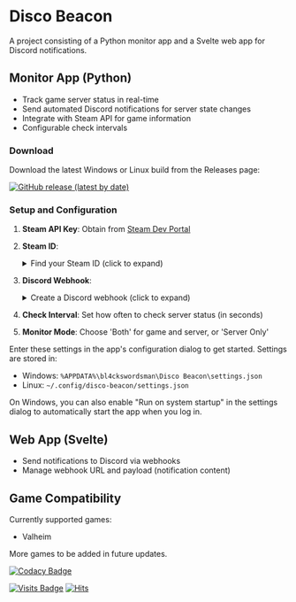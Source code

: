 # Disco Beacon

A project consisting of a Python monitor app and a Svelte web app for Discord notifications.

## Monitor App (Python)

- Track game server status in real-time
- Send automated Discord notifications for server state changes
- Integrate with Steam API for game information
- Configurable check intervals

### Download

Download the latest Windows or Linux build from the Releases page:

[![GitHub release (latest by date)](https://img.shields.io/github/v/release/bl4ckswordsman/disco-beacon)](https://github.com/bl4ckswordsman/disco-beacon/releases/latest)

### Setup and Configuration

1. **Steam API Key**: Obtain from [Steam Dev Portal](https://steamcommunity.com/dev/apikey)
2. **Steam ID**:
    <details>
    <summary>Find your Steam ID (click to expand)</summary>

     1. Open the Steam client
     2. Click on your profile name
     3. Click on Account Details
     4. Your Steam ID is displayed below your profile name
   </details>

3. **Discord Webhook**:
    <details>
    <summary>Create a Discord webhook (click to expand)</summary>

   1. Open Discord
   2. Go to Server Settings
   3. Click on Integrations
   4. Click on Webhooks
   5. Create a new webhook or copy an existing one
    </details>

4. **Check Interval**: Set how often to check server status (in seconds)
5. **Monitor Mode**: Choose 'Both' for game and server, or 'Server Only'

Enter these settings in the app's configuration dialog to get started. Settings are stored in:
- Windows: `%APPDATA%\bl4ckswordsman\Disco Beacon\settings.json`
- Linux: `~/.config/disco-beacon/settings.json`

On Windows, you can also enable "Run on system startup" in the settings dialog to automatically start the app when you log in.

## Web App (Svelte)

- Send notifications to Discord via webhooks
- Manage webhook URL and payload (notification content)

## Game Compatibility

Currently supported games:

- Valheim

More games to be added in future updates.

[![Codacy Badge](https://api.codacy.com/project/badge/Grade/89b803681f5d42d3b5b2b5a9f983cb0d)](https://app.codacy.com/gh/bl4ckswordsman/disco-beacon?utm_source=github.com&utm_medium=referral&utm_content=bl4ckswordsman/disco-beacon&utm_campaign=Badge_Grade)

[![Visits Badge](https://badges.pufler.dev/visits/bl4ckswordsman/disco-beacon)](https://github.com/bl4ckswordsman)
[![Hits](https://hits.seeyoufarm.com/api/count/incr/badge.svg?url=https%3A%2F%2Fgithub.com%2Fbl4ckswordsman%2Fdisco-beacon&count_bg=%2379C83D&title_bg=%23555555&icon=&icon_color=%23E7E7E7&title=Daily+hits&edge_flat=false)](https://hits.seeyoufarm.com/api/count/graph/dailyhits.svg?url=https://github.com/bl4ckswordsman/disco-beacon) <!-- 2024-09-13 -->
